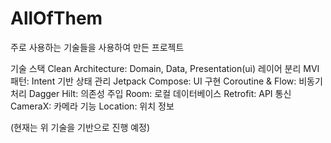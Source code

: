 # AllOfThem
주로 사용하는 기술들을 사용하여 만든 프로젝트


기술 스택
Clean Architecture: Domain, Data, Presentation(ui) 레이어 분리
MVI 패턴: Intent 기반 상태 관리
Jetpack Compose: UI 구현
Coroutine & Flow: 비동기 처리
Dagger Hilt: 의존성 주입
Room: 로컬 데이터베이스
Retrofit: API 통신
CameraX: 카메라 기능
Location: 위치 정보

(현재는 위 기술을 기반으로 진행 예정)
